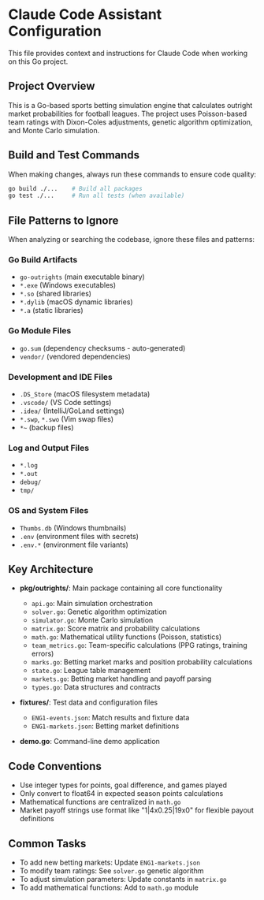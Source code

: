 # Claude Code Assistant Configuration

This file provides context and instructions for Claude Code when working on this Go project.

## Project Overview

This is a Go-based sports betting simulation engine that calculates outright market probabilities for football leagues. The project uses Poisson-based team ratings with Dixon-Coles adjustments, genetic algorithm optimization, and Monte Carlo simulation.

## Build and Test Commands

When making changes, always run these commands to ensure code quality:

```bash
go build ./...    # Build all packages
go test ./...     # Run all tests (when available)
```

## File Patterns to Ignore

When analyzing or searching the codebase, ignore these files and patterns:

### Go Build Artifacts
- `go-outrights` (main executable binary)
- `*.exe` (Windows executables)
- `*.so` (shared libraries)
- `*.dylib` (macOS dynamic libraries)
- `*.a` (static libraries)

### Go Module Files
- `go.sum` (dependency checksums - auto-generated)
- `vendor/` (vendored dependencies)

### Development and IDE Files
- `.DS_Store` (macOS filesystem metadata)
- `.vscode/` (VS Code settings)
- `.idea/` (IntelliJ/GoLand settings)
- `*.swp`, `*.swo` (Vim swap files)
- `*~` (backup files)

### Log and Output Files
- `*.log`
- `*.out`
- `debug/`
- `tmp/`

### OS and System Files
- `Thumbs.db` (Windows thumbnails)
- `.env` (environment files with secrets)
- `.env.*` (environment file variants)

## Key Architecture

- **pkg/outrights/**: Main package containing all core functionality
  - `api.go`: Main simulation orchestration
  - `solver.go`: Genetic algorithm optimization
  - `simulator.go`: Monte Carlo simulation
  - `matrix.go`: Score matrix and probability calculations
  - `math.go`: Mathematical utility functions (Poisson, statistics)
  - `team_metrics.go`: Team-specific calculations (PPG ratings, training errors)
  - `marks.go`: Betting market marks and position probability calculations
  - `state.go`: League table management
  - `markets.go`: Betting market handling and payoff parsing
  - `types.go`: Data structures and contracts

- **fixtures/**: Test data and configuration files
  - `ENG1-events.json`: Match results and fixture data
  - `ENG1-markets.json`: Betting market definitions

- **demo.go**: Command-line demo application

## Code Conventions

- Use integer types for points, goal difference, and games played
- Only convert to float64 in expected season points calculations
- Mathematical functions are centralized in `math.go`
- Market payoff strings use format like "1|4x0.25|19x0" for flexible payout definitions

## Common Tasks

- To add new betting markets: Update `ENG1-markets.json`
- To modify team ratings: See `solver.go` genetic algorithm
- To adjust simulation parameters: Update constants in `matrix.go`
- To add mathematical functions: Add to `math.go` module